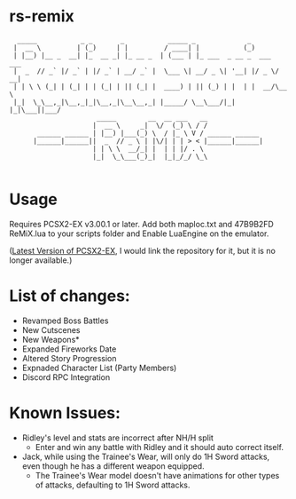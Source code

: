 # rs-remix
```
  _____           _ _       _           _____ _             _           
 |  __ \         | (_)     | |         / ____| |           (_)          
 | |__) |__ _  __| |_  __ _| |_ __ _  | (___ | |_ ___  _ __ _  ___  ___ 
 |  _  // _` |/ _` | |/ _` | __/ _` |  \___ \| __/ _ \| '__| |/ _ \/ __|
 | | \ \ (_| | (_| | | (_| | || (_| |  ____) | || (_) | |  | |  __/\__ \
 |_|  \_\__,_|\__,_|_|\__,_|\__\__,_| |_____/ \__\___/|_|  |_|\___||___/
                      _____        __  __ ___   __                      
                     |  __ \     _|  \/  (_) \ / /                      
       ______ ______ | |__) |___(_) \  / |_ \ V / ______ ______       
      |______|______||  _  // _ \ | |\/| | | > < |______|______|      
                     | | \ \  __/_| |  | | |/ . \                       
                     |_|  \_\___(_)_|  |_|_/_/ \_\                      
                                                                        
```
# Usage
Requires PCSX2-EX v3.00.1 or later. Add both maploc.txt and 47B9B2FD ReMiX.lua to your scripts folder and Enable LuaEngine on the emulator.

([Latest Version of PCSX2-EX](https://cdn.discordapp.com/attachments/806031393246281788/879434310434816060/PCSX2-EX.v3.10.0.7z), I would link the repository for it, but it is no longer available.)
# List of changes:
- Revamped Boss Battles
- New Cutscenes 
- New Weapons*
- Expanded Fireworks Date
- Altered Story Progression
- Expnaded Character List (Party Members)
- Discord RPC Integration


# Known Issues:
- Ridley's level and stats are incorrect after NH/H split
	- Enter and win any battle with Ridley and it should auto correct itself.
- Jack, while using the Trainee's Wear, will only do 1H Sword attacks, even though he has a different weapon equipped.
	- The Trainee's Wear model doesn't have animations for other types of attacks, defaulting to 1H Sword attacks.

